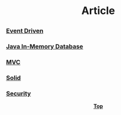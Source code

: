 # <p align="center">Article</p>

### [Event Driven](event-driven)
### [Java In-Memory Database](inmemory-db)
### [MVC](mvc)
### [Solid](solid)
### [Security](security)

**<p align="center"> [Top](#Article) </p>**